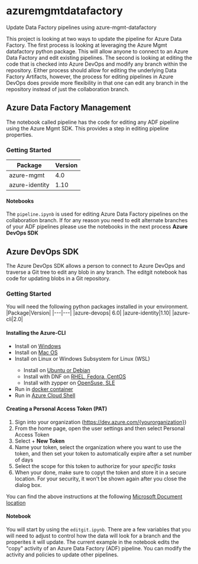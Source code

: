 # azuremgmtdatafactory

Update Data Factory pipelines using azure-mgmt-datafactory

This project is looking at two ways to update the pipeline for Azure Data Factory. The first process is looking at leveraging the Azure Mgmt datafactory python package. This will allow anyone to connect to an Azure Data Factory and edit existing pipelines.  The second is looking at editing the code that is checked into Azure DevOps and modify any branch within the repository. Either process should allow for editing the underlying Data Factory Artifacts, however, the process for editing pipelines in Azure DevOps does provide more flexibility in that one can edit any branch in the repository instead of just the collaboration branch.

## Azure Data Factory Management

The notebook called pipeline has the code for editing any ADF pipeline using the Azure Mgmt SDK. This provides a step in editing pipeline properties.

### Getting Started
|Package|Version|
|---|---|
|azure-mgmt| 4.0|
|azure-identity|1.10|

#### Notebooks
The `pipeline.ipynb` is used for editing Azure Data Factory pipelines on the collaboration branch. If for any reason you need to edit alternate branches of your ADF pipelines please use the notebooks in the next process **Azure DevOps SDK**

## Azure DevOps SDK

The Azure DevOps SDK allows a person to connect to Azure DevOps and traverse a Git tree to edit any blob in any branch. The editgit notebook has code for updating blobs in a Git repository.

### Getting Started

You will need the following python packages installed in your environment.
|Package|Version|
|---|---|
|azure-devops| 6.0|
|azure-identity|1.10|
|azure-cli|2.0|

#### Installing the Azure-CLI

<ul>
<li>Install on <a href="https://docs.microsoft.com/en-us/cli/azure/install-azure-cli-windows">Windows</a></li>
<li>Install on <a href="https://docs.microsoft.com/en-us/cli/azure/install-azure-cli-macos">Mac OS</a></li>
<li>Install on Linux or Windows Subsystem for Linux (WSL)</li>
<ul>
<li>Install on <a href="https://docs.microsoft.com/en-us/cli/azure/install-azure-cli-linux?pivots=apt">Ubuntu or Debian</a></li>
<li>Install with DNF on <a href="https://docs.microsoft.com/en-us/cli/azure/install-azure-cli-linux?pivots=dnf">RHEL, Fedora, CentOS</a></li>
<li>Install with zypper on <a href="https://docs.microsoft.com/en-us/cli/azure/install-azure-cli-linux?pivots=zypper">OpenSuse, SLE</a></li>
</ul>
<li>Run in <a href="https://docs.microsoft.com/en-us/cli/azure/run-azure-cli-docker">docker container</a></li>
<li>Run in <a href="https://docs.microsoft.com/en-us/azure/cloud-shell/quickstart">Azure Cloud Shell</a></li>
</ul>

#### Creating a Personal Access Token (PAT)

1. Sign into your organization (https://dev.azure.com/{yourorganization})
2. From the home page, open the user settings and then select Personal Access Token
3. Select + **New Token**
4. Name your token, select the organization where you want to use the token, and then set your token to automatically expire after a set number of days
5. Select the scope for this token to authorize for your *specific tasks*
6. When your done, make sure to copyt the token and store it in a secure location. For your security, it won't be shown again after you close the dialog box.

You can find the above instructions at the following [Microsoft Document location](https://docs.microsoft.com/en-us/azure/devops/organizations/accounts/use-personal-access-tokens-to-authenticate?view=azure-devops&tabs=Windows)

#### Notebook
You will start by using the `editgit.ipynb`. There are a few variables that you will need to adjust to control how the data will look for a branch and the properites it will update. The current example in the notebook edits the "copy" activity of an Azure Data Factory (ADF) pipeline. You can modify the activity and policies to update other pipelines.
